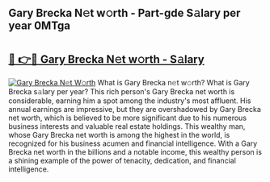 ## Gary Brecka N𝚎t w𝚘rth - Part-gde S𝚊lary per year 0MTga

# <h2><a href="http://gc3aqp.nevu.top/?p=Gary+Brecka">🔗 👉🔴 Gary Brecka N𝚎t w𝚘rth - S𝚊lary</a></h2>

[![Gary Brecka N𝚎t W𝚘rth](https://i.imgur.com/Oavwk0R.jpeg)](http://gc3aqp.nevu.top/?p=Gary+Brecka)
What is Gary Brecka n𝚎t w𝚘rth? What is Gary Brecka s𝚊lary per year?
This rich person's Gary Brecka net worth is considerable, earning him a spot among the industry's most affluent. His annual earnings are impressive, but they are overshadowed by Gary Brecka net worth, which is believed to be more significant due to his numerous business interests and valuable real estate holdings. This wealthy man, whose Gary Brecka net worth is among the highest in the world, is recognized for his business acumen and financial intelligence. With a Gary Brecka net worth in the billions and a notable income, this wealthy person is a shining example of the power of tenacity, dedication, and financial intelligence.
